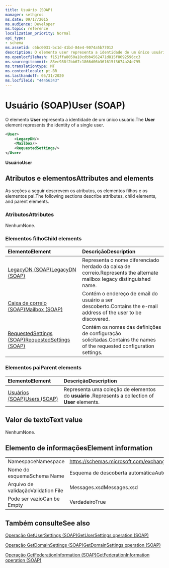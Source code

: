 ```yaml
---
title: Usuário (SOAP)
manager: sethgros
ms.date: 09/17/2015
ms.audience: Developer
ms.topic: reference
localization_priority: Normal
api_type:
- schema
ms.assetid: c6bc0031-bc1d-41bd-84e4-9074a5b77012
description: O elemento user representa a identidade de um único usuário.
ms.openlocfilehash: f151ffa8050a10cdbb4562471d815f8692596cc3
ms.sourcegitcommit: 88ec988f2bb67c1866d06b361615f3674a24e795
ms.translationtype: MT
ms.contentlocale: pt-BR
ms.lasthandoff: 05/31/2020
ms.locfileid: "44456343"
---
```

# <a name="user-soap"></a><span data-ttu-id="8f224-103">Usuário (SOAP)</span><span class="sxs-lookup"><span data-stu-id="8f224-103">User (SOAP)</span></span>

<span data-ttu-id="8f224-104">O elemento **User** representa a identidade de um único usuário.</span><span class="sxs-lookup"><span data-stu-id="8f224-104">The **User** element represents the identity of a single user.</span></span> 
  
```XML
<User>
    <LegacyDN/>
    <Mailbox/>
    <RequestedSettings/>
</User>
```

 <span data-ttu-id="8f224-105">**Usuário**</span><span class="sxs-lookup"><span data-stu-id="8f224-105">**User**</span></span>
## <a name="attributes-and-elements"></a><span data-ttu-id="8f224-106">Atributos e elementos</span><span class="sxs-lookup"><span data-stu-id="8f224-106">Attributes and elements</span></span>

<span data-ttu-id="8f224-107">As seções a seguir descrevem os atributos, os elementos filhos e os elementos pai.</span><span class="sxs-lookup"><span data-stu-id="8f224-107">The following sections describe attributes, child elements, and parent elements.</span></span>
  
### <a name="attributes"></a><span data-ttu-id="8f224-108">Atributos</span><span class="sxs-lookup"><span data-stu-id="8f224-108">Attributes</span></span>

<span data-ttu-id="8f224-109">Nenhum</span><span class="sxs-lookup"><span data-stu-id="8f224-109">None.</span></span>
  
### <a name="child-elements"></a><span data-ttu-id="8f224-110">Elementos filho</span><span class="sxs-lookup"><span data-stu-id="8f224-110">Child elements</span></span>

|<span data-ttu-id="8f224-111">**Elemento**</span><span class="sxs-lookup"><span data-stu-id="8f224-111">**Element**</span></span>|<span data-ttu-id="8f224-112">**Descrição**</span><span class="sxs-lookup"><span data-stu-id="8f224-112">**Description**</span></span>|
|:-----|:-----|
|[<span data-ttu-id="8f224-113">LegacyDN (SOAP)</span><span class="sxs-lookup"><span data-stu-id="8f224-113">LegacyDN (SOAP)</span></span>](legacydn-soap.md) <br/> |<span data-ttu-id="8f224-114">Representa o nome diferenciado herdado da caixa de correio.</span><span class="sxs-lookup"><span data-stu-id="8f224-114">Represents the alternate mailbox legacy distinguished name.</span></span>  <br/> |
|[<span data-ttu-id="8f224-115">Caixa de correio (SOAP)</span><span class="sxs-lookup"><span data-stu-id="8f224-115">Mailbox (SOAP)</span></span>](mailbox-soap.md) <br/> |<span data-ttu-id="8f224-116">Contém o endereço de email do usuário a ser descoberto.</span><span class="sxs-lookup"><span data-stu-id="8f224-116">Contains the e-mail address of the user to be discovered.</span></span>  <br/> |
|[<span data-ttu-id="8f224-117">RequestedSettings (SOAP)</span><span class="sxs-lookup"><span data-stu-id="8f224-117">RequestedSettings (SOAP)</span></span>](requestedsettings-soap.md) <br/> |<span data-ttu-id="8f224-118">Contém os nomes das definições de configuração solicitadas.</span><span class="sxs-lookup"><span data-stu-id="8f224-118">Contains the names of the requested configuration settings.</span></span>  <br/> |
   
### <a name="parent-elements"></a><span data-ttu-id="8f224-119">Elementos pai</span><span class="sxs-lookup"><span data-stu-id="8f224-119">Parent elements</span></span>

|<span data-ttu-id="8f224-120">**Elemento**</span><span class="sxs-lookup"><span data-stu-id="8f224-120">**Element**</span></span>|<span data-ttu-id="8f224-121">**Descrição**</span><span class="sxs-lookup"><span data-stu-id="8f224-121">**Description**</span></span>|
|:-----|:-----|
|[<span data-ttu-id="8f224-122">Usuários (SOAP)</span><span class="sxs-lookup"><span data-stu-id="8f224-122">Users (SOAP)</span></span>](users-soap.md) <br/> |<span data-ttu-id="8f224-123">Representa uma coleção de elementos do **usuário** .</span><span class="sxs-lookup"><span data-stu-id="8f224-123">Represents a collection of **User** elements.</span></span>  <br/> |
   
## <a name="text-value"></a><span data-ttu-id="8f224-124">Valor de texto</span><span class="sxs-lookup"><span data-stu-id="8f224-124">Text value</span></span>

<span data-ttu-id="8f224-125">Nenhum</span><span class="sxs-lookup"><span data-stu-id="8f224-125">None.</span></span>
  
## <a name="element-information"></a><span data-ttu-id="8f224-126">Elemento de informações</span><span class="sxs-lookup"><span data-stu-id="8f224-126">Element information</span></span>

|||
|:-----|:-----|
|<span data-ttu-id="8f224-127">Namespace</span><span class="sxs-lookup"><span data-stu-id="8f224-127">Namespace</span></span>  <br/> |https://schemas.microsoft.com/exchange/2010/Autodiscover  <br/> |
|<span data-ttu-id="8f224-128">Nome do esquema</span><span class="sxs-lookup"><span data-stu-id="8f224-128">Schema Name</span></span>  <br/> |<span data-ttu-id="8f224-129">Esquema de descoberta automática</span><span class="sxs-lookup"><span data-stu-id="8f224-129">Autodiscover schema</span></span>  <br/> |
|<span data-ttu-id="8f224-130">Arquivo de validação</span><span class="sxs-lookup"><span data-stu-id="8f224-130">Validation File</span></span>  <br/> |<span data-ttu-id="8f224-131">Messages.xsd</span><span class="sxs-lookup"><span data-stu-id="8f224-131">Messages.xsd</span></span>  <br/> |
|<span data-ttu-id="8f224-132">Pode ser vazio</span><span class="sxs-lookup"><span data-stu-id="8f224-132">Can be Empty</span></span>  <br/> |<span data-ttu-id="8f224-133">Verdadeiro</span><span class="sxs-lookup"><span data-stu-id="8f224-133">True</span></span>  <br/> |
   
## <a name="see-also"></a><span data-ttu-id="8f224-134">Também consulte</span><span class="sxs-lookup"><span data-stu-id="8f224-134">See also</span></span>



[<span data-ttu-id="8f224-135">Operação GetUserSettings (SOAP)</span><span class="sxs-lookup"><span data-stu-id="8f224-135">GetUserSettings operation (SOAP)</span></span>](getusersettings-operation-soap.md)
  
[<span data-ttu-id="8f224-136">Operação GetDomainSettings (SOAP)</span><span class="sxs-lookup"><span data-stu-id="8f224-136">GetDomainSettings operation (SOAP)</span></span>](getdomainsettings-operation-soap.md)
  
[<span data-ttu-id="8f224-137">Operação GetFederationInformation (SOAP)</span><span class="sxs-lookup"><span data-stu-id="8f224-137">GetFederationInformation operation (SOAP)</span></span>](getfederationinformation-operation-soap.md)

